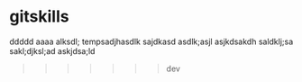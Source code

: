 # gitskills
ddddd
aaaa
alksdl;
tempsadjhasdlk
sajdkasd
asdlk;asjl
asjkdsakdh
saldklj;sa
sakl;djksl;ad
askjdsa;ld
>>>>>>> dev
